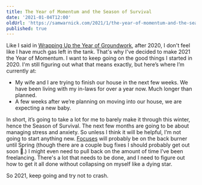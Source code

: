 ```yaml
---
title: The Year of Momentum and the Season of Survival
date: '2021-01-04T12:00'
oldUrl: 'https://samwarnick.com/2021/1/the-year-of-momentum-and-the-season-of-survival'
published: true
---
```


Like I said in [Wrapping Up the Year of Groundwork](/2021/1/wrapping-up-the-year-of-groundwork), after 2020, I don't feel like I have much gas left in the tank. That's why I've decided to make 2021 the Year of Momentum. I want to keep going on the good things I started in 2020. I'm still figuring out what that means exactly, but here’s where I’m currently at:

-   My wife and I are trying to finish our house in the next few weeks. We have been living with my in-laws for over a year now. Much longer than planned.
-   A few weeks after we’re planning on moving into our house, we are expecting a new baby.

In short, it’s going to take a lot for me to barely make it through this winter, hence the Season of Survival. The next few months are going to be about managing stress and anxiety. So unless I think it will be helpful, I’m not going to start anything new. [Focuses](https://apps.apple.com/us/app/focuses/id1492385864#?platform=iphone) will probably be on the back burner until Spring (though there are a couple bug fixes I should probably get out soon 🤔.) I might even need to pull back on the amount of time I’ve been freelancing. There's a lot that needs to be done, and I need to figure out how to get it all done without collapsing on myself like a dying star.

So 2021, keep going and try not to crash.
